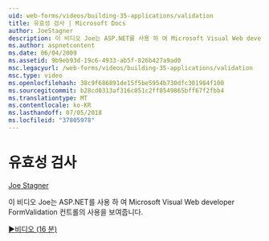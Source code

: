 ```yaml
---
uid: web-forms/videos/building-35-applications/validation
title: 유효성 검사 | Microsoft Docs
author: JoeStagner
description: 이 비디오 Joe는 ASP.NET를 사용 하 여 Microsoft Visual Web developer FormValidation 컨트롤의 사용을 보여줍니다.
ms.author: aspnetcontent
ms.date: 06/04/2009
ms.assetid: 9b9eb93d-19c6-4933-ab5f-826b427a9ad0
msc.legacyurl: /web-forms/videos/building-35-applications/validation
msc.type: video
ms.openlocfilehash: 38c9f686891de15f5be5954b730dfc301984f100
ms.sourcegitcommit: b28cd0313af316c051c2ff8549865bff67f2fbb4
ms.translationtype: MT
ms.contentlocale: ko-KR
ms.lasthandoff: 07/05/2018
ms.locfileid: "37805978"
---
```

<a name="validation"></a>유효성 검사
====================
[Joe Stagner](https://github.com/JoeStagner)

이 비디오 Joe는 ASP.NET를 사용 하 여 Microsoft Visual Web developer FormValidation 컨트롤의 사용을 보여줍니다.

[&#9654;비디오 (16 분)](https://channel9.msdn.com/Blogs/ASP-NET-Site-Videos/validation)
